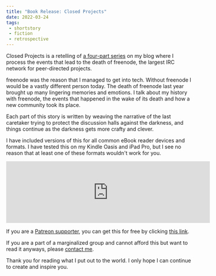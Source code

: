 ```yaml
---
title: "Book Release: Closed Projects"
date: 2022-03-24
tags:
 - shortstory
 - fiction
 - retrospective
---
```


Closed Projects is a retelling of [a four-part series](/blog/series/freenode) on
my blog where I process the events that lead to the death of freenode, the
largest IRC network for peer-directed projects.

freenode was the reason that I managed to get into tech. Without freenode I
would be a vastly different person today. The death of freenode last year
brought up many lingering memories and emotions. I talk about my history with
freenode, the events that happened in the wake of its death and how a new
community took its place.

Each part of this story is written by weaving the narrative of the last
caretaker trying to protect the discussion halls against the darkness, and
things continue as the darkness gets more crafty and clever.

I have included versions of this for all common eBook reader devices and
formats. I have tested this on my Kindle Oasis and iPad Pro, but I see no reason
that at least one of these formats wouldn't work for you.

<iframe frameborder="0" src="https://itch.io/embed/1454153?dark=true" width="552" height="167"><a href="https://withinstudios.itch.io/closed-projects">Closed Projects by Within</a></iframe>

If you are a [Patreon supporter](https://patreon.com/cadey), you can get this
for free by clicking [this
link](https://withinstudios.itch.io/closed-projects/patreon-access).

If you are a part of a marginalized group and cannot afford this but want to
read it anyways, please [contact me](/contact).

Thank you for reading what I put out to the world. I only hope I can continue to
create and inspire you.
